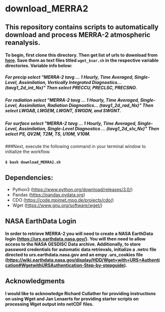 # download_MERRA2

## This repository contains scripts to automatically download and process MERRA-2 atmospheric reanalysis. 
#### To begin, first clone this directory. Then get list of urls to download from [here](https://disc.gsfc.nasa.gov/daac-bin/FTPSubset2.pl). Save them as text files titled `wget_$var.sh` in the respective variable directories. Variable info below: 

##### For precip select "MERRA-2 tavg ... 1 Hourly, Time Averaged, Single-Level, Assimilation, Vertically Integrated Diagnostics... (tavg1_2d_int_Nx)" Then select PRECCU, PRECLSC, PRECSNO. 

##### For radiation select "MERRA-2 tavg ... 1 Hourly, Time Averaged, Single-Level, Assimilation, Radiation Diagnostics... (tavg1_2d_rad_Nx)" Then select LWGAB, LWGEM, LWGNT, SWGDN, and SWGNT. 

##### For surface select "MERRA-2 tavg ... 1 Hourly, Time Averaged, Single-Level, Assimilation, Single-Level Diagnostics ... (tavg1_2d_slv_Nx)" Then select PS, QV2M, T2M, TS, U10M, V10M.

###Next, execute the following command in your terminal window to initialize the workflow. 
#### `$ bash download_MERRA2.sh`

## Dependencies:
* Python3 (https://www.python.org/download/releases/3.0/)
* Pandas (https://pandas.pydata.org)
* CDO (https://code.mpimet.mpg.de/projects/cdo/)
* Wget (https://www.gnu.org/software/wget/)

## NASA EarthData Login
#### In order to retrieve MERRA-2 you will need to create a NASA EarthData login (https://urs.earthdata.nasa.gov/). You will then need to allow access to the NASA GESDISC Data archive. Additionally, to store password credentials for automatic data retrievals, initialize a .netrc file directed to urs.earthdata.nasa.gov and an empy .urs_cookies file (https://wiki.earthdata.nasa.gov/display/HDD/Wget+with+URS+Authentication#WgetwithURSAuthentication-Step-by-stepguide). 

## Acknowledgments
#### I would like to acknowledge Richard Cullather for providing instructions on using Wget and Jan Lenaerts for providing starter scripts on processing Wget output into netCDF files. 
